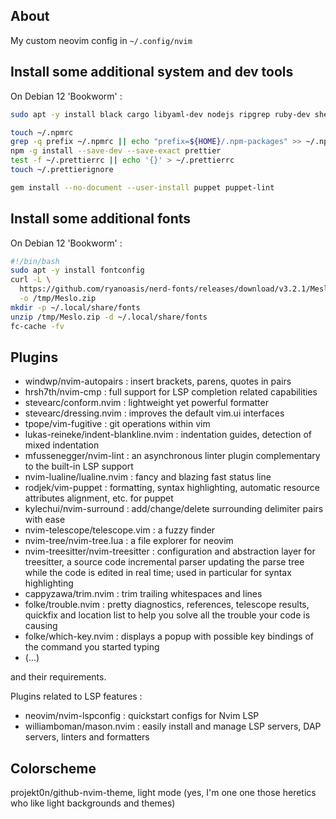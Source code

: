 ## About

My custom neovim config in `~/.config/nvim`

## Install some additional system and dev tools

On Debian 12 'Bookworm' :

```bash
sudo apt -y install black cargo libyaml-dev nodejs ripgrep ruby-dev shellcheck

touch ~/.npmrc
grep -q prefix ~/.npmrc || echo "prefix=${HOME}/.npm-packages" >> ~/.npmrc
npm -g install --save-dev --save-exact prettier
test -f ~/.prettierrc || echo '{}' > ~/.prettierrc
touch ~/.prettierignore

gem install --no-document --user-install puppet puppet-lint
```

## Install some additional fonts

On Debian 12 'Bookworm' :

```bash
#!/bin/bash
sudo apt -y install fontconfig
curl -L \
  https://github.com/ryanoasis/nerd-fonts/releases/download/v3.2.1/Meslo.zip \
  -o /tmp/Meslo.zip
mkdir -p ~/.local/share/fonts
unzip /tmp/Meslo.zip -d ~/.local/share/fonts
fc-cache -fv
```

## Plugins

- windwp/nvim-autopairs : insert brackets, parens, quotes in pairs
- hrsh7th/nvim-cmp : full support for LSP completion related capabilities
- stevearc/conform.nvim : lightweight yet powerful formatter
- stevearc/dressing.nvim : improves the default vim.ui interfaces
- tpope/vim-fugitive : git operations within vim
- lukas-reineke/indent-blankline.nvim : indentation guides, detection of mixed indentation
- mfussenegger/nvim-lint : an asynchronous linter plugin complementary to the built-in LSP support
- nvim-lualine/lualine.nvim : fancy and blazing fast status line
- rodjek/vim-puppet : formatting, syntax highlighting, automatic resource attributes alignment, etc. for puppet
- kylechui/nvim-surround : add/change/delete surrounding delimiter pairs with ease
- nvim-telescope/telescope.vim : a fuzzy finder
- nvim-tree/nvim-tree.lua : a file explorer for neovim
- nvim-treesitter/nvim-treesitter : configuration and abstraction layer for treesitter, a source code incremental parser updating the parse tree while the code is edited in real time; used in particular for syntax highlighting
- cappyzawa/trim.nvim : trim trailing whitespaces and lines
- folke/trouble.nvim : pretty diagnostics, references, telescope results, quickfix and location list to help you solve all the trouble your code is causing
- folke/which-key.nvim : displays a popup with possible key bindings of the command you started typing
- (...)

and their requirements.

Plugins related to LSP features :

- neovim/nvim-lspconfig : quickstart configs for Nvim LSP
- williamboman/mason.nvim : easily install and manage LSP servers, DAP servers, linters and formatters

## Colorscheme

projekt0n/github-nvim-theme, light mode (yes, I'm one one those heretics who like light backgrounds and themes)
